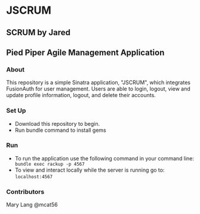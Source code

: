 # JSCRUM
## SCRUM by Jared
## Pied Piper Agile Management Application

### About
This repository is a simple Sinatra application, "JSCRUM", which integrates FusionAuth
for user management. Users are able to login, logout, view and update profile
information, logout, and delete their accounts.

### Set Up
- Download this repository to begin.
- Run bundle command to install gems

### Run 
- To run the application use the following command in your command line: ` bundle exec rackup -p 4567`
- To view and interact locally while the server is running go to: `localhost:4567`

### Contributors

Mary Lang @mcat56
